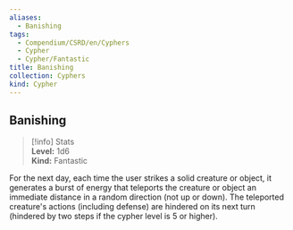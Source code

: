 ```yaml
---
aliases:
  - Banishing
tags:
  - Compendium/CSRD/en/Cyphers
  - Cypher
  - Cypher/Fantastic
title: Banishing
collection: Cyphers
kind: Cypher
---
```

## Banishing  
>[!info] Stats  
> **Level:** 1d6  
> **Kind:** Fantastic
  
For the next day, each time the user strikes a solid creature or object, it generates a burst of energy that teleports the creature or object an immediate distance in a random direction (not up or down). The teleported creature's actions (including defense) are hindered on its next turn (hindered by two steps if the cypher level is 5 or higher).